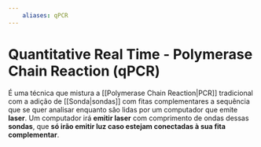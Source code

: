```yaml
---
	aliases: qPCR
---
```

# Quantitative Real Time - Polymerase Chain Reaction (qPCR)
É uma técnica que mistura a [[Polymerase Chain Reaction|PCR]] tradicional com a adição de [[Sonda|sondas]] com fitas complementares a sequência que se quer analisar enquanto são lidas por um computador que emite **laser**. Um computador irá **emitir laser** com comprimento de ondas dessas **sondas**, que **só irão emitir luz caso estejam conectadas à sua fita complementar**.